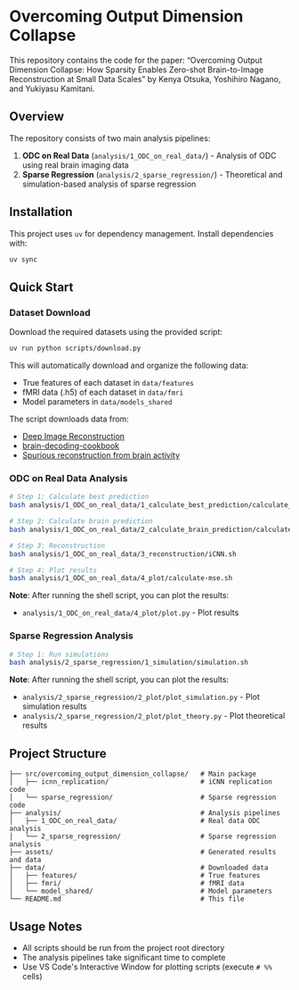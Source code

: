 # Overcoming Output Dimension Collapse

This repository contains the code for the paper:
“Overcoming Output Dimension Collapse: How Sparsity Enables Zero-shot Brain-to-Image Reconstruction at Small Data Scales” by Kenya Otsuka, Yoshihiro Nagano, and Yukiyasu Kamitani.

## Overview

The repository consists of two main analysis pipelines:

1. **ODC on Real Data** (`analysis/1_ODC_on_real_data/`) - Analysis of ODC using real brain imaging data
2. **Sparse Regression** (`analysis/2_sparse_regression/`) - Theoretical and simulation-based analysis of sparse regression

## Installation

This project uses `uv` for dependency management. Install dependencies with:

```bash
uv sync
```

## Quick Start

### Dataset Download

Download the required datasets using the provided script:

```bash
uv run python scripts/download.py
```

This will automatically download and organize the following data:

- True features of each dataset in `data/features`
- fMRI data (.h5) of each dataset in `data/fmri`
- Model parameters in `data/models_shared`

The script downloads data from:

- [Deep Image Reconstruction](https://figshare.com/articles/dataset/Deep_Image_Reconstruction/7033577)
- [brain-decoding-cookbook](https://figshare.com/articles/dataset/brain-decoding-cookbook/21564384)
- [Spurious reconstruction from brain activity](https://figshare.com/articles/dataset/Spurious_reconstruction_from_brain_activity/27013342)

### ODC on Real Data Analysis

```bash
# Step 1: Calculate best prediction
bash analysis/1_ODC_on_real_data/1_calculate_best_prediction/calculate_best_prediction.sh

# Step 2: Calculate brain prediction
bash analysis/1_ODC_on_real_data/2_calculate_brain_prediction/calculate_brain_prediction.sh

# Step 3: Reconstruction
bash analysis/1_ODC_on_real_data/3_reconstruction/iCNN.sh

# Step 4: Plot results
bash analysis/1_ODC_on_real_data/4_plot/calculate-mse.sh
```

**Note**: After running the shell script, you can plot the results:

- `analysis/1_ODC_on_real_data/4_plot/plot.py` - Plot results

### Sparse Regression Analysis

```bash
# Step 1: Run simulations
bash analysis/2_sparse_regression/1_simulation/simulation.sh
```

**Note**: After running the shell script, you can plot the results:

- `analysis/2_sparse_regression/2_plot/plot_simulation.py` - Plot simulation results
- `analysis/2_sparse_regression/2_plot/plot_theory.py` - Plot theoretical results

## Project Structure

```
├── src/overcoming_output_dimension_collapse/   # Main package
│   ├── icnn_replication/                       # iCNN replication code
│   └── sparse_regression/                      # Sparse regression code
├── analysis/                                   # Analysis pipelines
│   ├── 1_ODC_on_real_data/                     # Real data ODC analysis
│   └── 2_sparse_regression/                    # Sparse regression analysis
├── assets/                                     # Generated results and data
├── data/                                       # Downloaded data
│   ├── features/                               # True features
│   ├── fmri/                                   # fMRI data
│   └── model_shared/                           # Model parameters
└── README.md                                   # This file
```

## Usage Notes

- All scripts should be run from the project root directory
- The analysis pipelines take significant time to complete
- Use VS Code's Interactive Window for plotting scripts (execute `# %%` cells)
